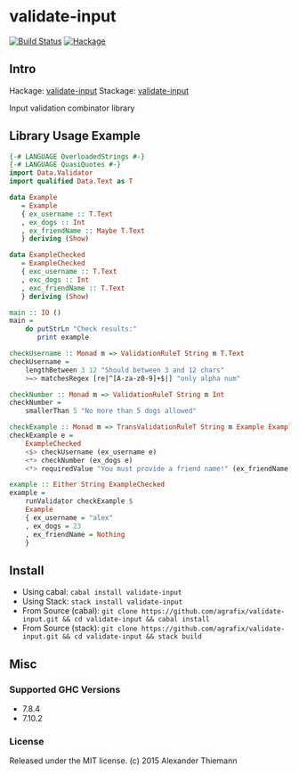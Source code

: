 validate-input
=====

[![Build Status](https://travis-ci.org/agrafix/validate-input.svg)](https://travis-ci.org/agrafix/validate-input)
[![Hackage](https://img.shields.io/hackage/v/validate-input.svg)](http://hackage.haskell.org/package/validate-input)

## Intro

Hackage: [validate-input](http://hackage.haskell.org/package/validate-input)
Stackage: [validate-input](https://www.stackage.org/package/validate-input)

Input validation combinator library


## Library Usage Example

```haskell
{-# LANGUAGE OverloadedStrings #-}
{-# LANGUAGE QuasiQuotes #-}
import Data.Validator
import qualified Data.Text as T

data Example
   = Example
   { ex_username :: T.Text
   , ex_dogs :: Int
   , ex_friendName :: Maybe T.Text
   } deriving (Show)

data ExampleChecked
   = ExampleChecked
   { exc_username :: T.Text
   , exc_dogs :: Int
   , exc_friendName :: T.Text
   } deriving (Show)

main :: IO ()
main =
    do putStrLn "Check results:"
       print example

checkUsername :: Monad m => ValidationRuleT String m T.Text
checkUsername =
    lengthBetween 3 12 "Should between 3 and 12 chars"
    >=> matchesRegex [re|^[A-za-z0-9]+$|] "only alpha num"

checkNumber :: Monad m => ValidationRuleT String m Int
checkNumber =
    smallerThan 5 "No more than 5 dogs allowed"

checkExample :: Monad m => TransValidationRuleT String m Example ExampleChecked
checkExample e =
    ExampleChecked
    <$> checkUsername (ex_username e)
    <*> checkNumber (ex_dogs e)
    <*> requiredValue "You must provide a friend name!" (ex_friendName e)

example :: Either String ExampleChecked
example =
    runValidator checkExample $
    Example
    { ex_username = "alex"
    , ex_dogs = 23
    , ex_friendName = Nothing
    }

```

## Install

* Using cabal: `cabal install validate-input`
* Using Stack: `stack install validate-input`
* From Source (cabal): `git clone https://github.com/agrafix/validate-input.git && cd validate-input && cabal install`
* From Source (stack): `git clone https://github.com/agrafix/validate-input.git && cd validate-input && stack build`


## Misc

### Supported GHC Versions

* 7.8.4
* 7.10.2

### License

Released under the MIT license.
(c) 2015 Alexander Thiemann
